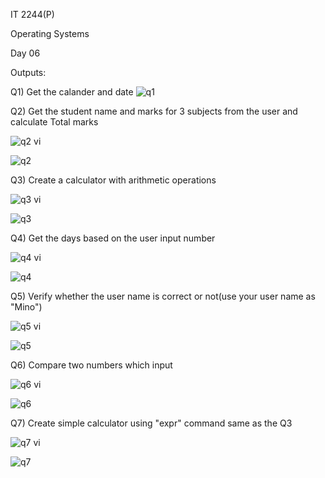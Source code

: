 IT 2244(P)

Operating Systems

Day 06

Outputs:


Q1) Get the calander and date
![q1](https://github.com/user-attachments/assets/3b257bac-b04a-4e7a-9b77-6a99a581b5cf)


Q2) Get the student name and marks for 3 subjects from the user and calculate Total marks

![q2 vi](https://github.com/user-attachments/assets/acc06eab-2656-434e-bc3c-797306f2cc80)

![q2](https://github.com/user-attachments/assets/f2bcbc51-fd12-4ec2-beb4-5958a0c758c3)


Q3) Create a calculator with arithmetic operations

![q3 vi](https://github.com/user-attachments/assets/8e84930a-945e-45e5-b052-40e5c1ed6457)

![q3](https://github.com/user-attachments/assets/d249d475-7877-4afa-9630-44ae34a9229b)


Q4)	Get the days based on the user input number

![q4 vi](https://github.com/user-attachments/assets/a66634d3-cebf-45ea-a42c-423fee49d23e)

![q4](https://github.com/user-attachments/assets/68f421eb-cbac-4283-b3cf-3f4dfdbccd9e)


Q5) Verify whether the user name is correct or not(use your user name as "Mino")

![q5 vi](https://github.com/user-attachments/assets/0b178be0-a3c9-404c-a3df-9c804d36afca)

![q5](https://github.com/user-attachments/assets/a92a1094-743c-4c91-b843-a4052898148a)


Q6)	Compare two numbers which input

![q6 vi](https://github.com/user-attachments/assets/e88e71b5-751b-48c7-b564-5e5106fe7d5e)

![q6](https://github.com/user-attachments/assets/e8fe66a1-4df8-4cf4-9223-ce5d119f3190)


Q7)	Create simple calculator using "expr" command same as the Q3

![q7 vi](https://github.com/user-attachments/assets/78f5d8ae-2f39-4daf-b83d-9349c6105acb)

![q7](https://github.com/user-attachments/assets/a826c983-3804-46df-9933-e65dee427191)








